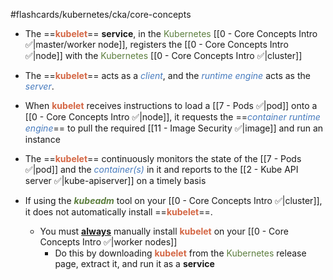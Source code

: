 #flashcards/kubernetes/cka/core-concepts

- The ==<b><span style="color:#d46644">kubelet</span></b>== **service**, in the <span style="color:#5c7e3e">Kubernetes</span> [[0 - Core Concepts Intro ✅|master/worker node]], registers the [[0 - Core Concepts Intro ✅|node]] with the <span style="color:#5c7e3e">Kubernetes</span> [[0 - Core Concepts Intro ✅|cluster]]

- The ==<b><span style="color:#d46644">kubelet</span></b>== acts as a <i><span style="color:#477bbe">client</span></i>, and the <i><span style="color:#477bbe">runtime engine</span></i> acts as the <i><span style="color:#477bbe">server</span></i>.

- When <b><span style="color:#d46644">kubelet</span></b> receives instructions to load a [[7 - Pods ✅|pod]] onto a [[0 - Core Concepts Intro ✅|node]], it requests the ==<i><span style="color:#477bbe">container runtime engine</span></i>== to pull the required [[11 - Image Security ✅|image]] and run an instance

- The ==<b><span style="color:#d46644">kubelet</span></b>== continuously monitors the state of the [[7 - Pods ✅|pod]] and the <i><span style="color:#477bbe">container(s)</span></i> in it and reports to the [[2 - Kube API server ✅|kube-apiserver]] on a timely basis

- If using the <b><i><span style="color:#5c7e3e">kubeadm</span></i></b> tool on your [[0 - Core Concepts Intro ✅|cluster]], it does not automatically install ==<b><span style="color:#d46644">kubelet</span></b>==.
	- You must <u><b>always</b></u> manually install <b><span style="color:#d46644">kubelet</span></b> on your [[0 - Core Concepts Intro ✅|worker nodes]]
		- Do this by downloading <b><span style="color:#d46644">kubelet</span></b> from the <span style="color:#5c7e3e">Kubernetes</span> release page, extract it, and run it as a **service**